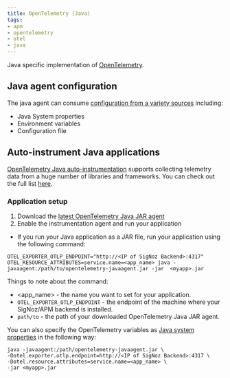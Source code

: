 ```yaml
---
title: OpenTelemetry (Java)
tags: 
- apm
- opentelemetry
- otel
- java
---
```

 
Java specific implementation of [OpenTelemetry](../open_telemetry).
<!--more-->

## Java agent configuration

The java agent can consume [configuration from a variety sources](https://opentelemetry.io/docs/zero-code/java/agent/configuration/) including:

* Java System properties
* Environment variables
* Configuration file

## Auto-instrument Java applications

[OpenTelemetry Java auto-instrumentation](https://github.com/open-telemetry/opentelemetry-java-instrumentation) supports
collecting telemetry data from a huge number of libraries and frameworks. You can check out the full list [here](https://github.com/open-telemetry/opentelemetry-java-instrumentation/blob/main/docs/supported-libraries.md).

### Application setup

1. Download the [latest OpenTelemetry Java JAR agent](https://github.com/open-telemetry/opentelemetry-java-instrumentation/releases/latest/download/opentelemetry-javaagent.jar)
2. Enable the instrumentation agent and run your application


* If you run your Java application as a JAR file, run your application using the following command:
```shell
OTEL_EXPORTER_OTLP_ENDPOINT="http://<IP of SigNoz Backend>:4317" OTEL_RESOURCE_ATTRIBUTES=service.name=<app_name> java -javaagent:/path/to/opentelemetry-javaagent.jar -jar  <myapp>.jar
```

Things to note about the command:
* <app_name> - the name you want to set for your application.
* `OTEL_EXPORTER_OTLP_ENDPOINT` - the endpoint of the machine where your SigNoz/APM backend is installed.
* `path/to` - the path of your downloaded OpenTelemetry Java JAR agent.

You can also specify the OpenTelemetry variables as [Java system properties](../../languages/java) in the following way:

```shell
java -javaagent:/path/opentelemetry-javaagent.jar \
-Dotel.exporter.otlp.endpoint=http://<IP of SigNoz Backend>:4317 \
-Dotel.resource.attributes=service.name=<app_name> \
-jar <myapp>.jar
```
